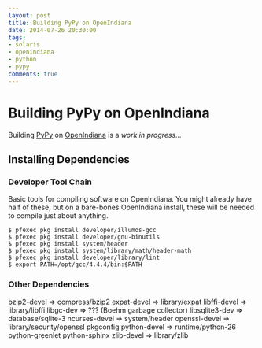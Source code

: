 ```yaml
---
layout: post
title: Building PyPy on OpenIndiana
date: 2014-07-26 20:30:00
tags:
- solaris
- openindiana
- python
- pypy
comments: true
---
```


# Building PyPy on OpenIndiana

Building [PyPy](http://pypy.org/) on [OpenIndiana](http://openindiana.org) is a _work in progress..._

## Installing Dependencies

### Developer Tool Chain

Basic tools for compiling software on OpenIndiana. You might already have half of these, but on a bare-bones OpenIndiana install, these will be needed to compile just about anything.

~~~
$ pfexec pkg install developer/illumos-gcc
$ pfexec pkg install developer/gnu-binutils
$ pfexec pkg install system/header
$ pfexec pkg install system/library/math/header-math
$ pfexec pkg install developer/library/lint
$ export PATH=/opt/gcc/4.4.4/bin:$PATH
~~~

### Other Dependencies

bzip2-devel      => compress/bzip2
expat-devel      => library/expat
libffi-devel     => library/libffi
libgc-dev        => ???                       (Boehm garbage collector)
libsqlite3-dev   => database/sqlite-3
ncurses-devel    => system/header
openssl-devel    => library/security/openssl
pkgconfig
python-devel     => runtime/python-26
python-greenlet
python-sphinx
zlib-devel       => library/zlib
